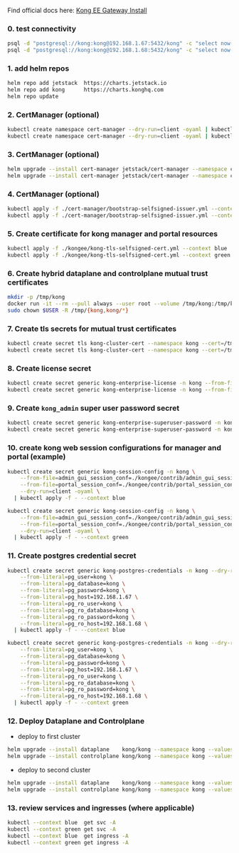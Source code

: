 Find official docs here: [Kong EE Gateway Install](https://docs.konghq.com/enterprise/2.4.x/deployment/installation/kong-on-kubernetes/)

### 0. test connectivity
```sh
psql -d "postgresql://kong:kong@192.168.1.67:5432/kong" -c "select now()"
psql -d "postgresql://kong:kong@192.168.1.68:5432/kong" -c "select now()"
```

### 1. add helm repos
```sh
helm repo add jetstack  https://charts.jetstack.io
helm repo add kong      https://charts.konghq.com
helm repo update
```

### 2. CertManager (optional)
```sh
kubectl create namespace cert-manager --dry-run=client -oyaml | kubectl apply -f - --context blue
kubectl create namespace cert-manager --dry-run=client -oyaml | kubectl apply -f - --context green
```

### 3. CertManager (optional)
```sh
helm upgrade --install cert-manager jetstack/cert-manager --namespace cert-manager --create-namespace --set installCRDs=true --values ./cert-manager/helm-jetstack-certmanager-values.yml --kube-context blue
helm upgrade --install cert-manager jetstack/cert-manager --namespace cert-manager --create-namespace --set installCRDs=true --values ./cert-manager/helm-jetstack-certmanager-values.yml --kube-context green
```

### 4. CertManager (optional)
```sh
kubectl apply -f ./cert-manager/bootstrap-selfsigned-issuer.yml --context blue
kubectl apply -f ./cert-manager/bootstrap-selfsigned-issuer.yml --context green
```

### 5. Create certificate for kong manager and portal resources
```sh
kubectl apply -f ./kongee/kong-tls-selfsigned-cert.yml --context blue
kubectl apply -f ./kongee/kong-tls-selfsigned-cert.yml --context green
```

### 6. Create hybrid dataplane and controlplane mutual trust certificates
```sh
mkdir -p /tmp/kong
docker run -it --rm --pull always --user root --volume /tmp/kong:/tmp/kong:z docker.io/kong/kong -- kong hybrid gen_cert /tmp/kong/tls.crt /tmp/kong/tls.key
sudo chown $USER -R /tmp/{kong,kong/*}
```

### 7. Create tls secrets for mutual trust certificates
```sh
kubectl create secret tls kong-cluster-cert --namespace kong --cert=/tmp/kong/tls.crt --key=/tmp/kong/tls.key --dry-run=client -oyaml | kubectl apply -f - --context blue
kubectl create secret tls kong-cluster-cert --namespace kong --cert=/tmp/kong/tls.crt --key=/tmp/kong/tls.key --dry-run=client -oyaml | kubectl apply -f - --context green
```

### 8. Create license secret
```sh
kubectl create secret generic kong-enterprise-license -n kong --from-file=license=${HOME}/.kong-license-data/license.json --dry-run=client -oyaml | kubectl apply -n kong -f - --context blue
kubectl create secret generic kong-enterprise-license -n kong --from-file=license=${HOME}/.kong-license-data/license.json --dry-run=client -oyaml | kubectl apply -n kong -f - --context green
```

### 9. Create `kong_admin` super user password secret
```sh
kubectl create secret generic kong-enterprise-superuser-password -n kong --dry-run=client -oyaml --from-literal=password='kong_admin' | kubectl apply -f - --context blue
kubectl create secret generic kong-enterprise-superuser-password -n kong --dry-run=client -oyaml --from-literal=password='kong_admin' | kubectl apply -f - --context green
```

### 10. create kong web session configurations for manager and portal (example)
```sh
kubectl create secret generic kong-session-config -n kong \
    --from-file=admin_gui_session_conf=./kongee/contrib/admin_gui_session_conf \
    --from-file=portal_session_conf=./kongee/contrib/portal_session_conf \
    --dry-run=client -oyaml \
  | kubectl apply -f - --context blue

kubectl create secret generic kong-session-config -n kong \
    --from-file=admin_gui_session_conf=./kongee/contrib/admin_gui_session_conf \
    --from-file=portal_session_conf=./kongee/contrib/portal_session_conf \
    --dry-run=client -oyaml \
  | kubectl apply -f - --context green
```

### 11. Create postgres credential secret
```sh
kubectl create secret generic kong-postgres-credentials -n kong --dry-run=client -oyaml \
    --from-literal=pg_user=kong \
    --from-literal=pg_database=kong \
    --from-literal=pg_password=kong \
    --from-literal=pg_host=192.168.1.67 \
    --from-literal=pg_ro_user=kong \
    --from-literal=pg_ro_database=kong \
    --from-literal=pg_ro_password=kong \
    --from-literal=pg_ro_host=192.168.1.68 \
  | kubectl apply -f - --context blue

kubectl create secret generic kong-postgres-credentials -n kong --dry-run=client -oyaml \
    --from-literal=pg_user=kong \
    --from-literal=pg_database=kong \
    --from-literal=pg_password=kong \
    --from-literal=pg_host=192.168.1.67 \
    --from-literal=pg_ro_user=kong \
    --from-literal=pg_ro_database=kong \
    --from-literal=pg_ro_password=kong \
    --from-literal=pg_ro_host=192.168.1.68 \
  | kubectl apply -f - --context green
```

### 12. Deploy Dataplane and Controlplane
  - deploy to first cluster
```sh
helm upgrade --install dataplane    kong/kong --namespace kong --values ./kongee/dataplane.yml    --set ingressController.installCRDs=false --kube-context blue
helm upgrade --install controlplane kong/kong --namespace kong --values ./kongee/controlplane.yml --set ingressController.installCRDs=false --kube-context blue
```
  - deploy to second cluster
```sh
helm upgrade --install dataplane    kong/kong --namespace kong --values ./kongee/dataplane.yml    --set ingressController.installCRDs=false --kube-context green
helm upgrade --install controlplane kong/kong --namespace kong --values ./kongee/controlplane.yml --set ingressController.installCRDs=false --kube-context green
```

### 13. review services and ingresses (where applicable)
```sh
kubectl --context blue  get svc -A
kubectl --context green get svc -A
kubectl --context blue  get ingress -A
kubectl --context green get ingress -A
```
